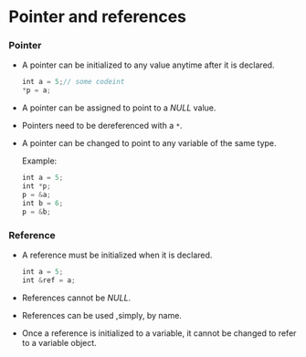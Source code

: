# Pointer and references

### Pointer

- A pointer can be initialized to any value anytime after it is declared.

  ```c++
  int a = 5;// some codeint 
  *p = a;
  ```

- A pointer can be assigned to point to a _NULL_ value.

- Pointers need to be dereferenced with a `*`.

- A pointer can be changed to point to any variable of the same type.

  Example:

  ```c++
  int a = 5;
  int *p;
  p = &a;
  int b = 6;
  p = &b;
  ```

### Reference

- A reference must be initialized when it is declared.

  ```c++
  int a = 5;
  int &ref = a;
  ```

- References cannot be _NULL_.

- References can be used ,simply, by name.

- Once a reference is initialized to a variable, it cannot be changed to refer to a variable object.
